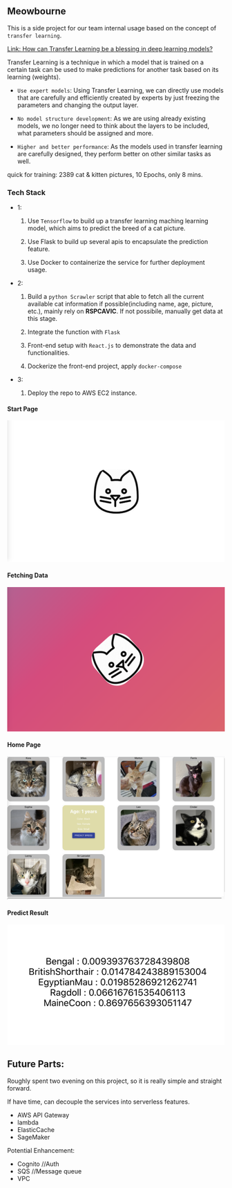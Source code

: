 ## Meowbourne

This is a side project for our team internal usage based on the concept of `transfer learning`.

[Link: How can Transfer Learning be a blessing in deep learning models?](https://towardsdatascience.com/how-transfer-learning-can-be-a-blessing-in-deep-learning-models-fbc576dc42)

Transfer Learning is a technique in which a model that is trained on a certain task can be used to make predictions for another task based on its learning (weights).

- `Use expert models`: Using Transfer Learning, we can directly use models that are carefully and efficiently created by experts by just freezing the parameters and changing the output layer.

- `No model structure development`: As we are using already existing models, we no longer need to think about the layers to be included, what parameters should be assigned and more.

- `Higher and better performance`: As the models used in transfer learning are carefully designed, they perform better on other similar tasks as well.

quick for training: 2389 cat & kitten pictures, 10 Epochs, only 8 mins.

### Tech Stack

- 1:

  1. Use `Tensorflow` to build up a transfer learning maching learning model, which aims to predict the breed of a cat picture.

  2. Use Flask to build up several apis to encapsulate the prediction feature.

  3. Use Docker to containerize the service for further deployment usage.

- 2:

  1. Build a `python Scrawler` script that able to fetch all the current available cat information if possible(including name, age, picture, etc.), mainly rely on **RSPCAVIC**. If not possibile, manually get data at this stage.

  2. Integrate the function with `Flask`

  3. Front-end setup with `React.js` to demonstrate the data and functionalities.

  4. Dockerize the front-end project, apply `docker-compose`

- 3:

  1. Deploy the repo to AWS EC2 instance.

#### Start Page

![Start Page](README/startpage.png)

#### Fetching Data

![Fetching Data](README/trackingdata.png)

#### Home Page

![Home Page](README/homepage.png)

#### Predict Result

![Predict Result](README/predictresult.png)

## Future Parts:

Roughly spent two evening on this project, so it is really simple and straight forward.

If have time, can decouple the services into serverless features.

- AWS API Gateway
- lambda
- ElasticCache
- SageMaker

Potential Enhancement:

- Cognito //Auth
- SQS //Message queue
- VPC
